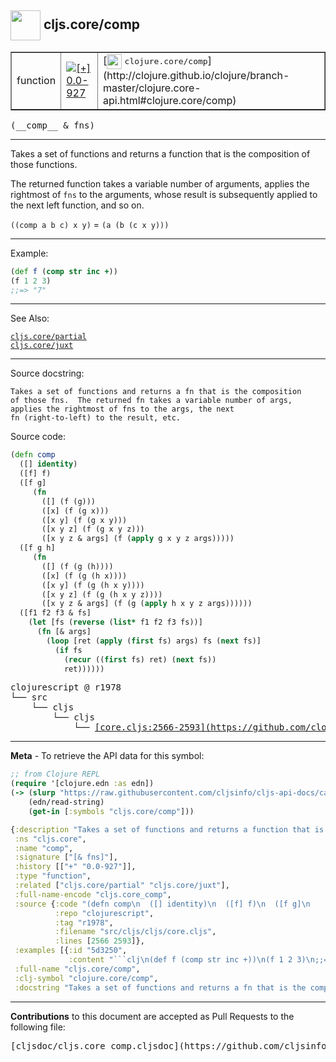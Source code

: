 ## <img width="48px" valign="middle" src="http://i.imgur.com/Hi20huC.png"> cljs.core/comp

 <table border="1">
<tr>

<td>function</td>
<td><a href="https://github.com/cljsinfo/cljs-api-docs/tree/0.0-927"><img valign="middle" alt="[+] 0.0-927" src="https://img.shields.io/badge/+-0.0--927-lightgrey.svg"></a> </td>
<td>
[<img height="24px" valign="middle" src="http://i.imgur.com/1GjPKvB.png"> <samp>clojure.core/comp</samp>](http://clojure.github.io/clojure/branch-master/clojure.core-api.html#clojure.core/comp)
</td>
</tr>
</table>

 <samp>
(__comp__ & fns)<br>
</samp>

---

Takes a set of functions and returns a function that is the composition
of those functions.

The returned function takes a variable number of arguments, applies the
rightmost of `fns` to the arguments, whose result is subsequently applied to
the next left function, and so on.

`((comp a b c) x y)` = `(a (b (c x y)))`

---

Example:

```clj
(def f (comp str inc +))
(f 1 2 3)
;;=> "7"
```

---

See Also:

[`cljs.core/partial`](cljs.core_partial.md)<br>
[`cljs.core/juxt`](cljs.core_juxt.md)<br>

---

Source docstring:

```
Takes a set of functions and returns a fn that is the composition
of those fns.  The returned fn takes a variable number of args,
applies the rightmost of fns to the args, the next
fn (right-to-left) to the result, etc.
```

Source code:

```clj
(defn comp
  ([] identity)
  ([f] f)
  ([f g]
     (fn
       ([] (f (g)))
       ([x] (f (g x)))
       ([x y] (f (g x y)))
       ([x y z] (f (g x y z)))
       ([x y z & args] (f (apply g x y z args)))))
  ([f g h]
     (fn
       ([] (f (g (h))))
       ([x] (f (g (h x))))
       ([x y] (f (g (h x y))))
       ([x y z] (f (g (h x y z))))
       ([x y z & args] (f (g (apply h x y z args))))))
  ([f1 f2 f3 & fs]
    (let [fs (reverse (list* f1 f2 f3 fs))]
      (fn [& args]
        (loop [ret (apply (first fs) args) fs (next fs)]
          (if fs
            (recur ((first fs) ret) (next fs))
            ret))))))
```

 <pre>
clojurescript @ r1978
└── src
    └── cljs
        └── cljs
            └── <ins>[core.cljs:2566-2593](https://github.com/clojure/clojurescript/blob/r1978/src/cljs/cljs/core.cljs#L2566-L2593)</ins>
</pre>


---

__Meta__ - To retrieve the API data for this symbol:

```clj
;; from Clojure REPL
(require '[clojure.edn :as edn])
(-> (slurp "https://raw.githubusercontent.com/cljsinfo/cljs-api-docs/catalog/cljs-api.edn")
    (edn/read-string)
    (get-in [:symbols "cljs.core/comp"]))
```

```clj
{:description "Takes a set of functions and returns a function that is the composition\nof those functions.\n\nThe returned function takes a variable number of arguments, applies the\nrightmost of `fns` to the arguments, whose result is subsequently applied to\nthe next left function, and so on.\n\n`((comp a b c) x y)` = `(a (b (c x y)))`",
 :ns "cljs.core",
 :name "comp",
 :signature ["[& fns]"],
 :history [["+" "0.0-927"]],
 :type "function",
 :related ["cljs.core/partial" "cljs.core/juxt"],
 :full-name-encode "cljs.core_comp",
 :source {:code "(defn comp\n  ([] identity)\n  ([f] f)\n  ([f g]\n     (fn\n       ([] (f (g)))\n       ([x] (f (g x)))\n       ([x y] (f (g x y)))\n       ([x y z] (f (g x y z)))\n       ([x y z & args] (f (apply g x y z args)))))\n  ([f g h]\n     (fn\n       ([] (f (g (h))))\n       ([x] (f (g (h x))))\n       ([x y] (f (g (h x y))))\n       ([x y z] (f (g (h x y z))))\n       ([x y z & args] (f (g (apply h x y z args))))))\n  ([f1 f2 f3 & fs]\n    (let [fs (reverse (list* f1 f2 f3 fs))]\n      (fn [& args]\n        (loop [ret (apply (first fs) args) fs (next fs)]\n          (if fs\n            (recur ((first fs) ret) (next fs))\n            ret))))))",
          :repo "clojurescript",
          :tag "r1978",
          :filename "src/cljs/cljs/core.cljs",
          :lines [2566 2593]},
 :examples [{:id "5d3250",
             :content "```clj\n(def f (comp str inc +))\n(f 1 2 3)\n;;=> \"7\"\n```"}],
 :full-name "cljs.core/comp",
 :clj-symbol "clojure.core/comp",
 :docstring "Takes a set of functions and returns a fn that is the composition\nof those fns.  The returned fn takes a variable number of args,\napplies the rightmost of fns to the args, the next\nfn (right-to-left) to the result, etc."}

```

---

__Contributions__ to this document are accepted as Pull Requests to the following file:

 <pre>
[cljsdoc/cljs.core_comp.cljsdoc](https://github.com/cljsinfo/cljs-api-docs/blob/master/cljsdoc/cljs.core_comp.cljsdoc)
</pre>

